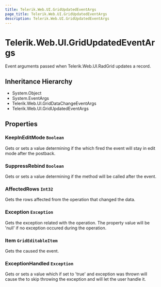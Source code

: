 ```yaml
---
title: Telerik.Web.UI.GridUpdatedEventArgs
page_title: Telerik.Web.UI.GridUpdatedEventArgs
description: Telerik.Web.UI.GridUpdatedEventArgs
---
```


# Telerik.Web.UI.GridUpdatedEventArgs

Event arguments passed when Telerik.Web.UI.RadGrid updates a record.

## Inheritance Hierarchy

* System.Object
* System.EventArgs
* Telerik.Web.UI.GridDataChangeEventArgs
* Telerik.Web.UI.GridUpdatedEventArgs

## Properties

###  KeepInEditMode `Boolean`

Gets or sets a value determining if the  which
            fired the event will stay in edit mode after the postback.

###  SuppressRebind `Boolean`

Gets or sets a value determining if the  method
            will be called after the event.

###  AffectedRows `Int32`

Gets the rows affected from the operation that changed the  data.

###  Exception `Exception`

Gets the exception related with the operation. The property value will be
            'null' if no exception occured during the operation.

###  Item `GridEditableItem`

Gets the  caused the event.

###  ExceptionHandled `Exception`

Gets or sets a value which if set to 'true' and exception was thrown
            will cause the  to skip throwing the exception
            and will let the user handle it.

